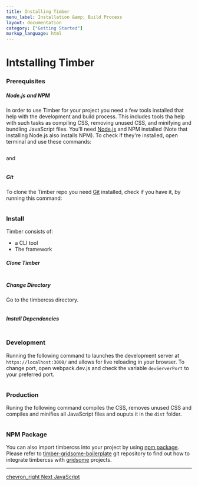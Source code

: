 ```yaml
---
title: Installing Timber
menu_label: Installation &amp; Build Process
layout: documentation
category: ["Getting Started"]
markup_language: html
---
```


<div class="section-block">
  <div class="row pt-40 pt-md-40">
    <!-- Content Inner -->
    <div class="col w-9/12 w-md-full order-2 content-inner">
      <h1 class="font-light">Intstalling Timber</h1>
      <h3 class="font-light">Prerequisites</h3>
      <h5>Node.js and NPM</h5>
      <p>In order to use Timber for your project you need a few tools installed that help with the development and build process. This includes tools tha help with such tasks as compiling CSS, removing unused CSS, and minifying and bundling JavaScript files. You'll need <a href="https://nodejs.org/en/download/">Node.js</a> and NPM installed (Note that installing Node.js also installs NPM). To check if they're installed, open terminal and use these commands:</p>
      <!-- code -->
      <div class="rounded p-20 overflow-y-scroll mb-20 bg-gradient-grey-ultralight border-l border-4 border-solid border-indigo">
        <pre class="m-0 language-js"><code class="inline-block scrolling-touch"><!--node -v
--></code></pre>
      </div>
      <!-- code -->
      <p>and</p>
      <!-- code -->
      <div class="rounded p-20 overflow-y-scroll mb-0 bg-gradient-grey-ultralight border-l border-4 border-solid border-indigo">
        <pre class="m-0 language-js"><code class="inline-block scrolling-touch"><!--npm -v
--></code></pre>
      </div>
      <!-- code -->
      <h5>Git</h5>
      <p>To clone the Timber repo you need <a href="https://help.github.com/en/articles/set-up-git#setting-up-git">Git</a> installed, check if you have it, by running this command:</p>
      <!-- code -->
      <div class="rounded p-20 overflow-y-scroll mb-0 bg-gradient-grey-ultralight border-l border-4 border-solid border-indigo">
        <pre class="m-0 language-js"><code class="inline-block scrolling-touch"><!--git --version
--></code></pre>
      </div>
      <!-- code -->
      <h3 class="font-light">Install</h3>
      <p>Timber consists of:</p>
      <ul>
        <li>a CLI tool</li>
        <li>The framework</li>
      </ul>
      <h5>Clone Timber</h5>
      <!-- code -->
      <div class="rounded p-20 overflow-y-scroll mb-0 bg-gradient-grey-ultralight border-l border-4 border-solid border-indigo">
        <pre class="m-0 language-js"><code class="inline-block scrolling-touch"><!--git clone https://github.com/ThemeMountain/timbercss
--></code></pre>
      </div>
      <!-- code -->
      <h5>Change Directory</h5>
      <p>Go to the timbercss directory.</p>
      <!-- code -->
      <div class="rounded p-20 overflow-y-scroll mb-0 bg-gradient-grey-ultralight border-l border-4 border-solid border-indigo">
        <pre class="m-0 language-js"><code class="inline-block scrolling-touch"><!--cd timbercss
--></code></pre>
      </div>
      <!-- code -->
      <h5>Install Dependencies</h5>
      <!-- code -->
      <div class="rounded p-20 overflow-y-scroll mb-0 bg-gradient-grey-ultralight border-l border-4 border-solid border-indigo">
        <pre class="m-0 language-js"><code class="inline-block scrolling-touch"><!--npm install
--></code></pre>
      </div>
      <!-- code -->
      <h3 class="font-light">Development</h3>
      <p>Running the following command to launches the development server at <code class="color-indigo font-bold">https://localhost:3000/</code> and allows for live reloading in your browser. To change port, open webpack.dev.js and check the variable <code class="color-indigo font-bold">devServerPort</code> to your preferred port.</p>
      <!-- code -->
      <div class="rounded p-20 overflow-y-scroll mb-0 bg-gradient-grey-ultralight border-l border-4 border-solid border-indigo">
        <pre class="m-0 language-js"><code class="inline-block scrolling-touch"><!--npm run start--></code></pre>
      </div>
      <!-- code -->
      <h3 class="font-light">Production</h3>
      <p>Runing the following command compiles the CSS, removes unused CSS and compiles and minifies all JavaScript files and ouputs it in the <code class="color-indigo font-bold">dist</code> folder.</p>
      <!-- code -->
      <div class="rounded p-20 overflow-y-scroll mb-0 bg-gradient-grey-ultralight border-l border-4 border-solid border-indigo">
        <pre class="m-0 language-js"><code class="inline-block scrolling-touch"><!--npm run build--></code></pre>
      </div>
      <!-- code -->
      <h3 class="font-light">NPM Package</h3>
      <p>You can also import timbercss into your project by using <a href="https://www.npmjs.com/package/timbercss">npm package</a>. Please refer to <a href="https://github.com/unlimitDesign/timber-gridsome-boilerplate">timber-gridsome-boilerplate</a> git repository to find out how to integrate timbercss with <a href="https://gridsome.org/">gridsome</a> projects.</p>
      <hr class="mt-50">
      <a href="3-getting-started-javascript.html" title="Next Page" class="pagination-link button border-none flex flex-row-reverse justify-start justify-sm-between w-auto pr-0 m-0 right bg-transparent bg-hover-transparent left-sm color-grey color-hover-grey-darkest">
        <span class="icon-material mr-0 ml-10">chevron_right</span>
        <span class="mt-0 mr-20">
          <span class="leading-none text-tiny uppercase">Next</span>
          <span class="block text-large">JavaScript</span>
        </span>
      </a>
    </div>
    <!-- Content Inner End -->
		<!-- {{ sidebar }} -->
  </div>
</div>

